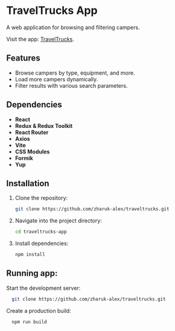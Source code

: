 # TravelTrucks App

A web application for browsing and filtering campers.

Visit the app: [TravelTrucks](https://traveltrucks-ruby.vercel.app/).

## Features

- Browse campers by type, equipment, and more.
- Load more campers dynamically.
- Filter results with various search parameters.

## Dependencies

- **React**
- **Redux & Redux Toolkit**
- **React Router**
- **Axios**
- **Vite**
- **CSS Modules**
- **Formik**
- **Yup**

## Installation

1. Clone the repository:

   ```bash
   git clone https://github.com/zharuk-alex/traveltrucks.git
   ```

2. Navigate into the project directory:

   ```bash
   cd traveltrucks-app
   ```

3. Install dependencies:

   ```bash
   npm install
   ```

## Running app:

Start the development server:

```bash
  git clone https://github.com/zharuk-alex/traveltrucks.git
```

Create a production build:

```bash
  npm run build
```
